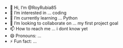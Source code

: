 - 👋 Hi, I’m @RoyRubia85
- 👀 I’m interested in ... coding
- 🌱 I’m currently learning ... Python
- 💞️ I’m looking to collaborate on ... my first project goal
- 📫 How to reach me ... i dont know yet
- 😄 Pronouns: ...
- ⚡ Fun fact: ...

<!---
RoyRubia85/RoyRubia85 is a ✨ special ✨ repository because its `README.md` (this file) appears on your GitHub profile.
You can click the Preview link to take a look at your changes.
--->
